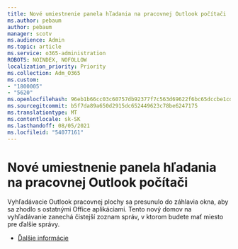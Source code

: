 ```yaml
---
title: Nové umiestnenie panela hľadania na pracovnej Outlook počítači
ms.author: pebaum
author: pebaum
manager: scotv
ms.audience: Admin
ms.topic: article
ms.service: o365-administration
ROBOTS: NOINDEX, NOFOLLOW
localization_priority: Priority
ms.collection: Adm_O365
ms.custom:
- "1800005"
- "5620"
ms.openlocfilehash: 96eb1b66cc03c60757db92377f7c563d69622f6bc65dccbe1cdaba03a8872ff8
ms.sourcegitcommit: b5f7da89a650d2915dc652449623c78be6247175
ms.translationtype: MT
ms.contentlocale: sk-SK
ms.lasthandoff: 08/05/2021
ms.locfileid: "54077161"
---
```

# <a name="new-location-of-the-search-bar-in-outlook-desktop"></a>Nové umiestnenie panela hľadania na pracovnej Outlook počítači

Vyhľadávacie Outlook pracovnej plochy sa presunulo do záhlavia okna, aby sa zhodlo s ostatnými Office aplikáciami. Tento nový domov na vyhľadávanie zanechá čistejší zoznam správ, v ktorom budete mať miesto pre ďalšie správy.
- [Ďalšie informácie](https://support.microsoft.com/en-us/office/96fee452-80cd-492d-a35c-5c37584b416b)
